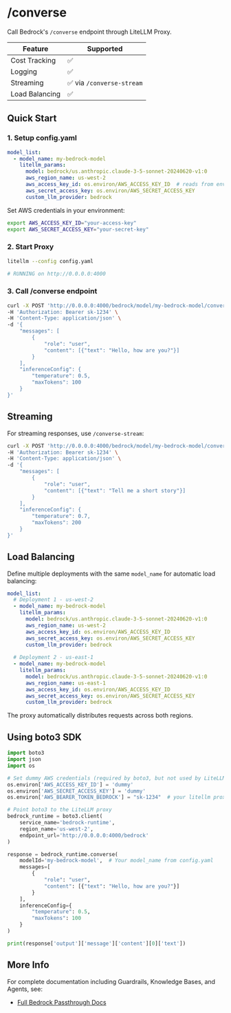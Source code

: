 # /converse

Call Bedrock's `/converse` endpoint through LiteLLM Proxy.

| Feature | Supported | 
|---------|-----------|
| Cost Tracking | ✅ |
| Logging | ✅ |
| Streaming | ✅ via `/converse-stream` |
| Load Balancing | ✅ |

## Quick Start

### 1. Setup config.yaml

```yaml showLineNumbers
model_list:
  - model_name: my-bedrock-model
    litellm_params:
      model: bedrock/us.anthropic.claude-3-5-sonnet-20240620-v1:0
      aws_region_name: us-west-2
      aws_access_key_id: os.environ/AWS_ACCESS_KEY_ID  # reads from environment
      aws_secret_access_key: os.environ/AWS_SECRET_ACCESS_KEY
      custom_llm_provider: bedrock
```

Set AWS credentials in your environment:

```bash showLineNumbers
export AWS_ACCESS_KEY_ID="your-access-key"
export AWS_SECRET_ACCESS_KEY="your-secret-key"
```

### 2. Start Proxy

```bash showLineNumbers
litellm --config config.yaml

# RUNNING on http://0.0.0.0:4000
```

### 3. Call /converse endpoint

```bash showLineNumbers
curl -X POST 'http://0.0.0.0:4000/bedrock/model/my-bedrock-model/converse' \
-H 'Authorization: Bearer sk-1234' \
-H 'Content-Type: application/json' \
-d '{
    "messages": [
        {
            "role": "user",
            "content": [{"text": "Hello, how are you?"}]
        }
    ],
    "inferenceConfig": {
        "temperature": 0.5,
        "maxTokens": 100
    }
}'
```

## Streaming

For streaming responses, use `/converse-stream`:

```bash showLineNumbers
curl -X POST 'http://0.0.0.0:4000/bedrock/model/my-bedrock-model/converse-stream' \
-H 'Authorization: Bearer sk-1234' \
-H 'Content-Type: application/json' \
-d '{
    "messages": [
        {
            "role": "user",
            "content": [{"text": "Tell me a short story"}]
        }
    ],
    "inferenceConfig": {
        "temperature": 0.7,
        "maxTokens": 200
    }
}'
```

## Load Balancing

Define multiple deployments with the same `model_name` for automatic load balancing:

```yaml showLineNumbers
model_list:
  # Deployment 1 - us-west-2
  - model_name: my-bedrock-model
    litellm_params:
      model: bedrock/us.anthropic.claude-3-5-sonnet-20240620-v1:0
      aws_region_name: us-west-2
      aws_access_key_id: os.environ/AWS_ACCESS_KEY_ID
      aws_secret_access_key: os.environ/AWS_SECRET_ACCESS_KEY
      custom_llm_provider: bedrock
  
  # Deployment 2 - us-east-1
  - model_name: my-bedrock-model
    litellm_params:
      model: bedrock/us.anthropic.claude-3-5-sonnet-20240620-v1:0
      aws_region_name: us-east-1
      aws_access_key_id: os.environ/AWS_ACCESS_KEY_ID
      aws_secret_access_key: os.environ/AWS_SECRET_ACCESS_KEY
      custom_llm_provider: bedrock
```

The proxy automatically distributes requests across both regions.

## Using boto3 SDK

```python showLineNumbers
import boto3
import json
import os

# Set dummy AWS credentials (required by boto3, but not used by LiteLLM proxy)
os.environ['AWS_ACCESS_KEY_ID'] = 'dummy'
os.environ['AWS_SECRET_ACCESS_KEY'] = 'dummy'
os.environ['AWS_BEARER_TOKEN_BEDROCK'] = "sk-1234"  # your litellm proxy api key

# Point boto3 to the LiteLLM proxy
bedrock_runtime = boto3.client(
    service_name='bedrock-runtime',
    region_name='us-west-2',
    endpoint_url='http://0.0.0.0:4000/bedrock'
)

response = bedrock_runtime.converse(
    modelId='my-bedrock-model',  # Your model_name from config.yaml
    messages=[
        {
            "role": "user",
            "content": [{"text": "Hello, how are you?"}]
        }
    ],
    inferenceConfig={
        "temperature": 0.5,
        "maxTokens": 100
    }
)

print(response['output']['message']['content'][0]['text'])
```

## More Info

For complete documentation including Guardrails, Knowledge Bases, and Agents, see:
- [Full Bedrock Passthrough Docs](./pass_through/bedrock)

